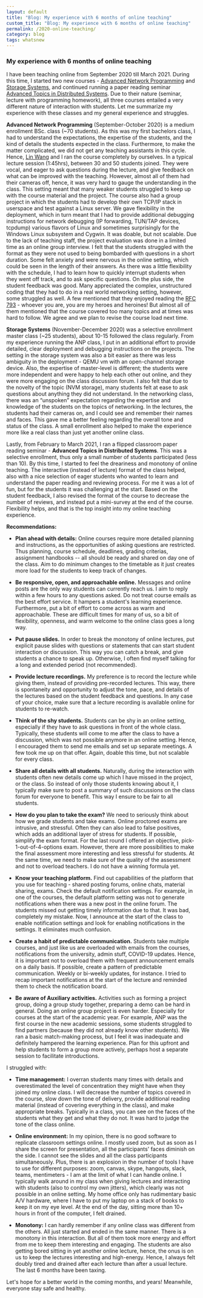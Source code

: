 ```yaml
---
layout: default
title: "Blog: My experience with 6 months of online teaching"
custom_title: "Blog: My experience with 6 months of online teaching" 
permalink: /2020-online-teaching/
category: blog
tags: whatsnew
---
```

### My experience with 6 months of online teaching
I have been teaching online from September 2020 till March 2021. During this time, I started two new courses - [Advanced Network Programming](/course-anp) and [Storage Systems](/course-stosys/), and continued running a paper reading seminar [Advanced Topics in Distributed Systems](https://studiegids.vu.nl/en/2020-2021/courses/X_405022). Due to their nature (seminar, lecture with programming homework), all three courses entailed a very different nature of interaction with students. Let me summarize my experience with these classes and my general experience and struggles. 
<!-- more --> 

**Advanced Network Programming** (September-October 2020) is a medium enrollment BSc. class (~70 students). As this was my first bachelors class, I had to understand the expectations, the expertise of the students, and the kind of details the students expected in the class. Furthermore, to make the matter complicated, we did not get any teaching assistants in this cycle. Hence, [Lin Wang](https://linwang.info/) and I ran the course completely by ourselves. In a typical lecture session (1:45hrs), between 30 and 50 students joined. They were vocal, and eager to ask questions during the lecture, and give feedback on what can be improved with the teaching. However, almost all of them had their cameras off, hence, it was very hard to gauge the understanding in the class. This setting meant that many weaker students struggled to keep up with the course material and the project. The course also had a group project in which the students had to develop their own TCP/IP stack in userspace and test against a Linux server. We gave flexibility in the deployment, which in turn meant that I had to provide additional debugging instructions for network debugging (IP forwarding, TUN/TAP devices, tcpdump) various flavors of Linux and sometimes surprisingly for the Windows Linux subsystem and Cygwin. It was doable, but not scalable. Due to the lack of teaching staff, the project evaluation was done in a limited time as an online group interview. I felt that the students struggled with the format as they were not used to being bombarded with questions in a short duration. Some felt anxiety and were nervous in the online setting, which could be seen in the length of their answers. As there was a little flexibility with the schedule, I had to learn how to quickly interrupt students when they went off track, and to ask specific questions. On the plus side, the student feedback was good. Many appreciated the complex, unstructured coding that they had to do in a real world networking setting, however, some struggled as well. A few mentioned that they enjoyed reading the [RFC 793](https://tools.ietf.org/html/rfc793) - whoever you are, you are my heroes and heroines! But almost all of them mentioned that the course covered too many topics and at times was hard to follow. We agree and we plan to revise the course load next time. 

**Storage Systems** (November-December 2020) was a selective enrollment master class (~25 students), about 10-15 followed the class regularly. From my experience running the ANP class, I put in an additional effort to provide detailed, clear deployment and debugging instructions on the projects. The setting in the storage system was also a bit easier as there was less ambiguity in the deployment - QEMU vm with an open-channel storage device. Also, the expertise of master-level is different; the students were more independent and were happy to help each other out online, and they were more engaging on the class discussion forum. I also felt that due to the novelty of the topic (NVM storage), many students felt at ease to ask questions about anything they did not understand. In the networking class, there was an “unspoken” expectation regarding the expertise and knowledge of the students on the topics of networking. In the lectures, the students had their cameras on, and I could see and remember their names and faces. This gave me a better feeling regarding the overall tone and status of the class. A small enrollment also helped to make the experience more like a real class than just yet another online class. 

Lastly, from February to March 2021, I ran a flipped classroom paper reading seminar - **Advanced Topics in Distributed Systems**. This was a selective enrollment, thus only a small number of students participated (less than 10). By this time, I started to feel the dreariness and monotony of online teaching. The interactive (instead of lecture) format of the class helped, also with a nice selection of eager students who wanted to learn and understand the paper reading and reviewing process. For me it was a lot of fun, but for the students it was challenging at the start. Based on the student feedback, I also revised the format of the course to decrease the number of reviews, and instead put a mini-survey at the end of the course. Flexibility helps, and that is the top insight into my online teaching experience. 


**Recommendations:** 


  * **Plan ahead with details:** Online courses require more detailed planning and instructions, as the opportunities of asking questions are restricted. Thus planning, course schedule, deadlines, grading criterias, assignment handbooks -- all should be ready and shared on day one of the class. Aim to do minimum changes to the timetable as it just creates more load for the students to keep track of changes. 

  * **Be responsive, open, and approachable online.** Messages and online posts are the only way students can currently reach us. I aim to reply within a few hours to any questions asked. Do not treat course emails as the best effort service. It hampers a student's learning experience. Furthermore, put a bit of effort to come across as warm and approachable. These are difficult times for many of us, so a bit of flexibility, openness, and warm welcome to the online class goes a long way.

  * **Put pause slides.** In order to break the monotony of online lectures, put explicit pause slides with questions or statements that can start student interaction or discussion. This way you can catch a break, and give students a chance to speak up. Otherwise, I often find myself talking for a long and extended period (not recommended). 

  * **Provide lecture recordings.** My preference is to record the lecture while giving them, instead of providing pre-recorded lectures. This way, there is spontaneity and opportunity to adjust the tone, pace, and details of the lectures based on the student feedback and questions. In any case of your choice, make sure that a lecture recording is available online for students to re-watch. 

  * **Think of the shy students.** Students can be shy in an online setting, especially if they have to ask questions in front of the whole class. Typically, these students will come to me after the class to have a discussion, which was not possible anymore in an online setting. Hence, I encouraged them to send me emails and set up separate meetings. A few took me up on that offer. Again, doable this time, but not scalable for every class. 

  * **Share all details with all students.** Naturally, during the interaction with students often new details come up which I have missed in the project, or the class. So instead of only those students knowing about it, I typically make sure to post a summary of such discussions on the class forum for everyone to benefit. This way I ensure to  be fair to all students. 

  * **How do you plan to take the exam?** We need to seriously think about how we grade students and take exams. Online proctored exams are intrusive, and stressful. Often they can also lead to false positives, which adds an additional layer of stress for students. If possible, simplify the exam format. For the last round I offered an objective, pick-1-out-of-4-options exam. However, there are more possibilities to make the final assessment more interesting and less stressful for students. At the same time, we need to make sure of the quality of the assessment and not to overload teachers. I do not have a winning formula yet. 

  * **Know your teaching platform.** Find out capabilities of the platform that you use for teaching - shared posting forums, online chats, material sharing, exams. Check the default notification settings. For example, in one of the courses, the default platform setting was not to generate notifications when there was a new post in the online forum. The students missed out getting timely information due to that. It was bad, completely my mistake. Now, I announce at the start of the class to enable notification settings and look for enabling notifications in the settings. It eliminates much confusion. 

  * **Create a habit of predictable communication.** Students take multiple courses, and just like us are overloaded with emails from the courses, notifications from the university, admin stuff, COVID-19 updates. Hence, it is important not to overload them with frequent announcement emails on a daily basis. If possible, create a pattern of predictable communication. Weekly or bi-weekly updates, for instance. I tried to recap important notifications at the start of the lecture and reminded them to check the notification board. 

  * **Be aware of Auxiliary activities.** Activities such as forming a project group, doing a group study together, preparing a demo can be hard in general. Doing an online group project is even harder. Especially for courses at the start of the academic year. For example, ANP was the first course in the new academic sessions, some students struggled to find partners (because they  did not already know other students). We ran a basic match-making process, but I feel it was inadequate and definitely hampered the learning experience. Plan for this upfront and help students to form a group more actively, perhaps host a separate session to facilitate introductions. 

I struggled with: 

  * **Time management:** I overran students many times with details and overestimated the level of concentration they might have when they joined my online class. I will decrease the number of topics covered in the course, slow down the tone of delivery, provide additional reading material (instead of covering everything in the class), and make appropriate breaks. Typically in a class, you can see on the faces of the students what they get and what they do not. It was hard to judge the tone of the class online. 

  * **Online environment:** In my opinion, there is no good software to replicate classroom settings online. I mostly used zoom, but as soon as I share the screen for presentation, all the participants' faces diminish on the side. I cannot see the slides and all the class participants simultaneously. Plus, there is an explosion in the number of tools I have to use for different purposes: zoom, canvas, skype, hangouts, slack, teams, mentimeters - I am at the limit of what I can handle online. I typically walk around in my class when giving lectures and interacting with students (also to control my own jitters), which clearly was not possible in an online setting. My home office only has rudimentary basic A/V hardware, where I have to put my laptop on a stack of books to keep it on my eye level. At the end of the day, sitting more than 10+ hours in front of the computer, I felt drained. 

  * **Monotony:** I can hardly remember if any online class was different from the others. All just started and ended in the same manner. There is a monotony in this interaction. But all of them took more energy and effort from me to keep them interesting and engaging. The students are also getting bored sitting in  yet another online lecture, hence, the onus is on us to keep the lectures interesting and high-energy. Hence, I always felt doubly tired and drained after each lecture than after a usual lecture. The last 6 months have been taxing. 

Let's hope for a better world in the coming months, and years! Meanwhile, everyone stay safe and healthy. 







